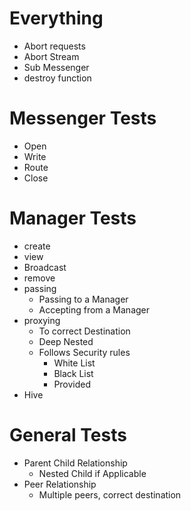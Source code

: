 # Everything
- Abort requests
- Abort Stream
- Sub Messenger
- destroy function

# Messenger Tests
- Open
- Write
- Route
- Close

# Manager Tests
- create
- view
- Broadcast
- remove
- passing
  - Passing to a Manager
  - Accepting from a Manager
- proxying
  - To correct Destination
  - Deep Nested
  - Follows Security rules
    - White List
    - Black List
    - Provided
- Hive

# General Tests
- Parent Child Relationship
  - Nested Child if Applicable
- Peer Relationship
  - Multiple peers, correct destination
